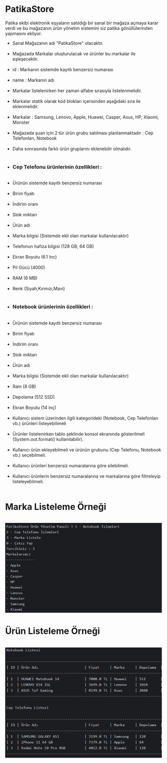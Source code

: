 <h1>PatikaStore</h1>

<p>Patika ekibi elektronik eşyaların satıldığı bir sanal bir mağaza açmaya karar verdi ve bu mağazanın ürün yönetim sistemini siz patika gönüllülerinden yapmasını ekliyor.</p>


<ul>
<li>Sanal Mağazanın adı "PatikaStore" olacaktır.</li>
<br>
<li>Mağazada Markalar oluşturulacak ve ürünler bu markalar ile eşleşecektir.</li>
<br>
<li>id : Markanın sistemde kayıtlı benzersiz numarası</li>
<br>
<li>name : Markanın adı</li>
<br>
<li>Markalar listelenirken her zaman alfabe sırasıyla listelenmelidir.</li>
<br>
<li>Markalar statik olarak kod blokları içerisinden aşağıdaki sıra ile eklenmelidir.</li>
<br>
<li>Markalar : Samsung, Lenovo, Apple, Huawei, Casper, Asus, HP, Xiaomi, Monster</li>
<br>
<li>Mağazada şuan için 2 tür ürün grubu satılması planlanmaktadır : Cep Telefonları, Notebook</li>
<br>
<li>Daha sonrasında farklı ürün gruplarını eklenebilir olmalıdır.</li>
<br>
<li><h3>Cep Telefonu ürünlerinin özellikleri :</h3></li>
<br>
<li>Ürünün sistemde kayıtlı benzersiz numarası</li>
<br>
<li>Birim fiyatı</li>
<br>
<li>İndirim oranı
</li>
<br>
<li>Stok miktarı</li>
<br>
<li>Ürün adı</li>
<br>
<li>Marka bilgisi (Sistemde ekli olan markalar kullanılacaktır)</li>
<br>
<li>Telefonun hafıza bilgisi (128 GB, 64 GB)</li>
<br>
<li>Ekran Boyutu (6.1 Inc)</li>
<br>
<li>Pil Gücü (4000)</li>
<br>
<li>RAM (6 MB)</li>
<br>
<li>Renk (Siyah,Kırmızı,Mavi)</li>
<br>
<li><h3>Notebook ürünlerinin özellikleri :</h3></li>
<br>
<li>Ürünün sistemde kayıtlı benzersiz numarası</li>
<br>
<li>Birim fiyatı</li>
<br>
<li>İndirim oranı</li>
<br>
<li>Stok miktarı</li>
<br>
<li>Ürün adı</li>
<br>
<li>Marka bilgisi (Sistemde ekli olan markalar kullanılacaktır)</li>
<br>
<li>Ram (8 GB)</li>
<br>
<li>Depolama (512 SSD)</li>
<br>
<li>Ekran Boyutu (14 inç)</li>
<br>
<li>Kullanıcı sistem üzerinden ilgili kategorideki (Notebook, Cep Telefonları vb.) ürünleri listeyebilimeli</li>
<br>
<li>Ürünler listelenirken tablo şeklinde konsol ekranında gösterilmeli (System.out.format() kullanılabilir).</li>
<br>
<li>Kullanıcı ürün ekleyebilmeli ve ürünün grubunu (Cep Telefonu, Notebook vb.) seçebilmeli.</li>
<br>
<li>Kullanıcı ürünleri benzersiz numaralarına göre silebilmeli.</li>
<br>
<li>Kullanıcı ürünlerin benzersiz numaralarına ve markalarına göre filtreleyip listeleyebilmeli.</li>
<br>
</ul>

<h1>Marka Listeleme Örneği</h1>
<br>
<img src="./İmages/Marka.png">


<h1>Ürün Listeleme Örneği</h1>
<br>
<img src="./İmages/Ürün.png">